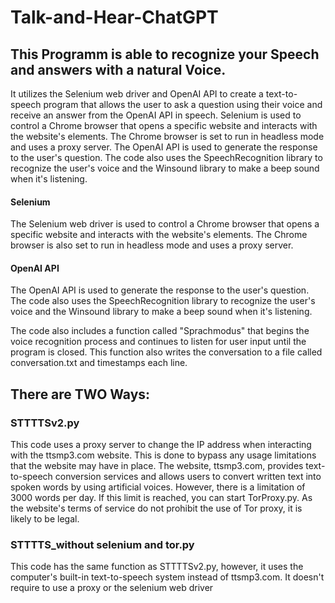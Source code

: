 # Talk-and-Hear-ChatGPT

This Programm is able to recognize your Speech and answers with a natural Voice.
----
It utilizes the Selenium web driver and OpenAI API to create a text-to-speech program that allows the user to ask a question using their voice and receive an answer from the OpenAI API in speech. Selenium is used to control a Chrome browser that opens a specific website and interacts with the website's elements. The Chrome browser is set to run in headless mode and uses a proxy server. The OpenAI API is used to generate the response to the user's question. The code also uses the SpeechRecognition library to recognize the user's voice and the Winsound library to make a beep sound when it's listening.

#### Selenium
The Selenium web driver is used to control a Chrome browser that opens a specific website and interacts with the website's elements. The Chrome browser is also set to run in headless mode and uses a proxy server.

#### OpenAI API
The OpenAI API is used to generate the response to the user's question. The code also uses the SpeechRecognition library to recognize the user's voice and the Winsound library to make a beep sound when it's listening.


The code also includes a function called "Sprachmodus" that begins the voice recognition process and continues to listen for user input until the program is closed. This function also writes the conversation to a file called conversation.txt and timestamps each line.

## There are TWO Ways:

### STTTTSv2.py

This code uses a proxy server to change the IP address when interacting with the ttsmp3.com website. This is done to bypass any usage limitations that the website may have in place. The website, ttsmp3.com, provides text-to-speech conversion services and allows users to convert written text into spoken words by using artificial voices. However, there is a limitation of 3000 words per day. If this limit is reached, you can start TorProxy.py. As the website's terms of service do not prohibit the use of Tor proxy, it is likely to be legal.

### STTTTS_without selenium and tor.py

This code has the same function as STTTTSv2.py, however, it uses the computer's built-in text-to-speech system instead of ttsmp3.com. It doesn't require to use a proxy or the selenium web driver
